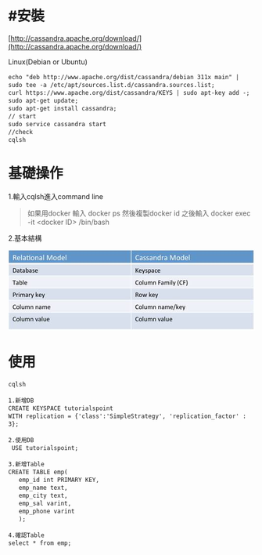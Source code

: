 # \#安裝

[http://cassandra.apache.org/download/](http://cassandra.apache.org/download/)

Linux\(Debian or Ubuntu\)

```
echo "deb http://www.apache.org/dist/cassandra/debian 311x main" | sudo tee -a /etc/apt/sources.list.d/cassandra.sources.list;
curl https://www.apache.org/dist/cassandra/KEYS | sudo apt-key add -;
sudo apt-get update;
sudo apt-get install cassandra;
// start
sudo service cassandra start
//check
cqlsh
```

# 

# 基礎操作

1.輸入cqlsh進入command line

> 如果用docker 輸入 docker ps 然後複製docker id 之後輸入 docker exec -it &lt;docker ID&gt; /bin/bash

2.基本結構

![](/assets/analogy.jpg)

# 使用

```
cqlsh

1.新增DB
CREATE KEYSPACE tutorialspoint
WITH replication = {'class':'SimpleStrategy', 'replication_factor' : 3};

2.使用DB
 USE tutorialspoint;

3.新增Table
CREATE TABLE emp(
   emp_id int PRIMARY KEY,
   emp_name text,
   emp_city text,
   emp_sal varint,
   emp_phone varint
   );

4.確認Table
select * from emp;

```



